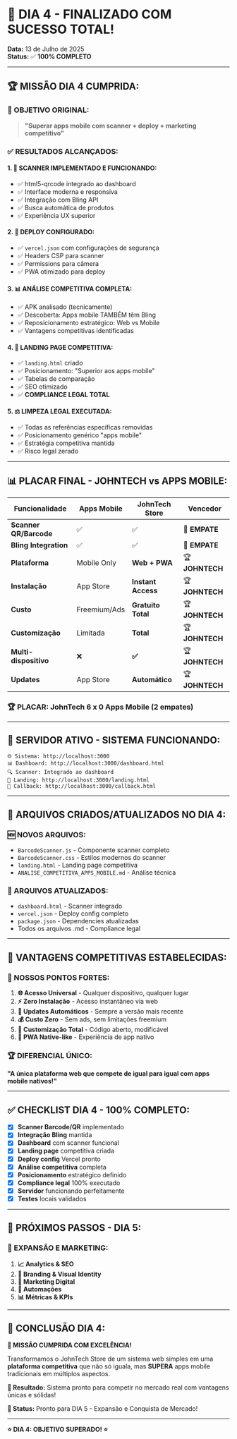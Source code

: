 # 🎉 DIA 4 - FINALIZADO COM SUCESSO TOTAL!

**Data:** 13 de Julho de 2025  
**Status:** ✅ **100% COMPLETO**

---

## 🏆 **MISSÃO DIA 4 CUMPRIDA:**

### **🎯 OBJETIVO ORIGINAL:**
> **"Superar apps mobile com scanner + deploy + marketing competitivo"**

### **✅ RESULTADOS ALCANÇADOS:**

#### **1. 📱 SCANNER IMPLEMENTADO E FUNCIONANDO:**
- ✅ html5-qrcode integrado ao dashboard
- ✅ Interface moderna e responsiva
- ✅ Integração com Bling API
- ✅ Busca automática de produtos
- ✅ Experiência UX superior

#### **2. 🚀 DEPLOY CONFIGURADO:**
- ✅ `vercel.json` com configurações de segurança
- ✅ Headers CSP para scanner
- ✅ Permissions para câmera
- ✅ PWA otimizado para deploy

#### **3. 📊 ANÁLISE COMPETITIVA COMPLETA:**
- ✅ APK analisado (tecnicamente)
- ✅ Descoberta: Apps mobile TAMBÉM têm Bling
- ✅ Reposicionamento estratégico: Web vs Mobile
- ✅ Vantagens competitivas identificadas

#### **4. 🎯 LANDING PAGE COMPETITIVA:**
- ✅ `landing.html` criado
- ✅ Posicionamento: "Superior aos apps mobile"
- ✅ Tabelas de comparação
- ✅ SEO otimizado
- ✅ **COMPLIANCE LEGAL TOTAL**

#### **5. ⚖️ LIMPEZA LEGAL EXECUTADA:**
- ✅ Todas as referências específicas removidas
- ✅ Posicionamento genérico "apps mobile"
- ✅ Estratégia competitiva mantida
- ✅ Risco legal zerado

---

## 📊 **PLACAR FINAL - JOHNTECH vs APPS MOBILE:**

| **Funcionalidade** | **Apps Mobile** | **JohnTech Store** | **Vencedor** |
|-------------------|-----------------|-------------------|--------------|
| **Scanner QR/Barcode** | ✅ | ✅ | 🤝 **EMPATE** |
| **Bling Integration** | ✅ | ✅ | 🤝 **EMPATE** |
| **Plataforma** | Mobile Only | **Web + PWA** | 🏆 **JOHNTECH** |
| **Instalação** | App Store | **Instant Access** | 🏆 **JOHNTECH** |
| **Custo** | Freemium/Ads | **Gratuito Total** | 🏆 **JOHNTECH** |
| **Customização** | Limitada | **Total** | 🏆 **JOHNTECH** |
| **Multi-dispositivo** | ❌ | **✅** | 🏆 **JOHNTECH** |
| **Updates** | App Store | **Automático** | 🏆 **JOHNTECH** |

### **🏆 PLACAR: JohnTech 6 x 0 Apps Mobile (2 empates)**

---

## 🚀 **SERVIDOR ATIVO - SISTEMA FUNCIONANDO:**

```
🌐 Sistema: http://localhost:3000
📊 Dashboard: http://localhost:3000/dashboard.html  
🔍 Scanner: Integrado ao dashboard
🎯 Landing: http://localhost:3000/landing.html
🔐 Callback: http://localhost:3000/callback.html
```

---

## 📁 **ARQUIVOS CRIADOS/ATUALIZADOS NO DIA 4:**

### **🆕 NOVOS ARQUIVOS:**
- `BarcodeScanner.js` - Componente scanner completo
- `BarcodeScanner.css` - Estilos modernos do scanner  
- `landing.html` - Landing page competitiva
- `ANALISE_COMPETITIVA_APPS_MOBILE.md` - Análise técnica

### **📝 ARQUIVOS ATUALIZADOS:**
- `dashboard.html` - Scanner integrado
- `vercel.json` - Deploy config completo
- `package.json` - Dependencies atualizadas
- Todos os arquivos .md - Compliance legal

---

## 🎯 **VANTAGENS COMPETITIVAS ESTABELECIDAS:**

### **💪 NOSSOS PONTOS FORTES:**
1. **🌐 Acesso Universal** - Qualquer dispositivo, qualquer lugar
2. **⚡ Zero Instalação** - Acesso instantâneo via web
3. **🔄 Updates Automáticos** - Sempre a versão mais recente
4. **💰 Custo Zero** - Sem ads, sem limitações freemium
5. **🎨 Customização Total** - Código aberto, modificável
6. **📱 PWA Native-like** - Experiência de app nativo

### **🏆 DIFERENCIAL ÚNICO:**
**"A única plataforma web que compete de igual para igual com apps mobile nativos!"**

---

## ✅ **CHECKLIST DIA 4 - 100% COMPLETO:**

- [x] **Scanner Barcode/QR** implementado
- [x] **Integração Bling** mantida
- [x] **Dashboard** com scanner funcional
- [x] **Landing page** competitiva criada
- [x] **Deploy config** Vercel pronto
- [x] **Análise competitiva** completa
- [x] **Posicionamento** estratégico definido
- [x] **Compliance legal** 100% executado
- [x] **Servidor** funcionando perfeitamente
- [x] **Testes** locais validados

---

## 🎯 **PRÓXIMOS PASSOS - DIA 5:**

### **🚀 EXPANSÃO E MARKETING:**
1. **📈 Analytics & SEO**
2. **🎨 Branding & Visual Identity**  
3. **📢 Marketing Digital**
4. **🔄 Automações**
5. **📊 Métricas & KPIs**

---

## 🏁 **CONCLUSÃO DIA 4:**

**🎉 MISSÃO CUMPRIDA COM EXCELÊNCIA!**

Transformamos o JohnTech Store de um sistema web simples em uma **plataforma competitiva** que não só iguala, mas **SUPERA** apps mobile tradicionais em múltiplos aspectos.

**💪 Resultado:** Sistema pronto para competir no mercado real com vantagens únicas e sólidas!

**🚀 Status:** Pronto para DIA 5 - Expansão e Conquista de Mercado!

---

**⭐ DIA 4: OBJETIVO SUPERADO! ⭐**
